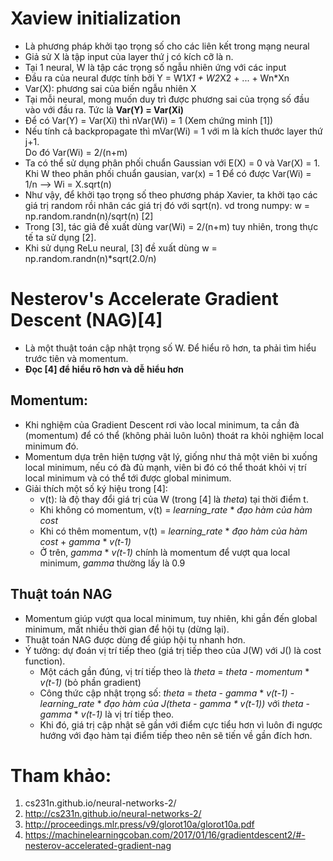 # Xaview initialization
- Là phương pháp khởi tạo trọng số cho các liên kết trong mạng neural 
- Giả sử X là tập input của layer thứ j có kích cỡ là n.
- Tại 1 neural, W là tập các trọng số ngẫu nhiên ứng với các input
- Đầu ra của neural được tính bởi Y = W1*X1 + W2*X2 + ... + Wn*Xn
- Var(X): phương sai của biến ngẫu nhiên X
- Tại mỗi neural, mong muốn duy trì được phương sai của trọng số đầu vào với đầu ra. Tức là **Var(Y) = Var(Xi)**
- Để có Var(Y) = Var(Xi) thì nVar(Wi) = 1 (Xem chứng minh [1])
- Nếu tính cả backpropagate thì mVar(Wi) = 1 với m là kích thước layer thứ j+1.  
  Do đó Var(Wi) = 2/(n+m)
- Ta có thể sử dụng phân phối chuẩn Gaussian với E(X) = 0 và Var(X) = 1.
  Khi W theo phân phối chuẩn gausian, var(x) = 1 
  Để có được Var(Wi) = 1/n --> Wi = X.sqrt(n)
- Như vậy, để khởi tạo trọng số theo phương pháp Xavier, ta khởi tạo các giá trị random rồi nhân các giá trị đó với sqrt(n).
  vd trong numpy: w = np.random.randn(n)/sqrt(n) [2]
- Trong [3], tác giả đề xuất dùng var(Wi) = 2/(n+m) tuy nhiên, trong thực tế ta sử dụng [2].
- Khi sử dụng ReLu neural, [3] đề xuất dùng w = np.random.randn(n)*sqrt(2.0/n)

# Nesterov's Accelerate Gradient Descent (NAG)[4]
- Là một thuật toán cập nhật trọng số W. Để hiểu rõ hơn, ta phải tìm hiểu trước tiên và momentum.
- **Đọc [4] để hiểu rõ hơn và dễ hiểu hơn**
## Momentum:
- Khi nghiệm của Gradient Descent rơi vào local minimum, ta cần đà (momentum) để có thể (không phải luôn luôn) thoát ra khỏi nghiệm local minimum đó. 
- Momentum dựa trên hiện tượng vật lý, giống như thả một viên bi xuống local minimum, nếu có đà đủ mạnh, viên bi đó có thể thoát khỏi vị trí local minimum và có thể tới được global minimum.
- Giải thích một số ký hiệu trong [4]: 
  - v(t): là độ thay đổi giá trị của W (trong [4] là *theta*) tại thời điểm t.
  - Khi không có momentum, v(t) = *learning_rate* * *đạo hàm của hàm cost*
  - Khi có thêm momentum, v(t) = *learning_rate* * *đạo hàm của hàm cost* + *gamma* * *v(t-1)*
  - Ở trên, *gamma* * *v(t-1)* chính là momentum để vượt qua local minimum, *gamma* thường lấy là 0.9
## Thuật toán NAG
- Momentum giúp vượt qua local minimum, tuy nhiên, khi gần đến global minimum, mất nhiều thời gian để hội tụ (dừng lại).
- Thuật toán NAG được dùng để giúp hội tụ nhanh hơn.
- Ý tưởng: dự đoán vị trí tiếp theo (giá trị tiếp theo của J(W) với J() là cost function).
  - Một cách gần đúng, vị trí tiếp theo là *theta* = *theta* - *momentum* * *v(t-1)* (bỏ phần gradient)
  - Công thức cập nhật trọng số: 
     *theta* = *theta* - *gamma* * *v(t-1)* - *learning_rate* * *đạo hàm của J(*theta* - *gamma* * *v(t-1)*)*
     với *theta* - *gamma* * *v(t-1)* là vị trí tiếp theo. 
  - Khi đó, giá trị cập nhật sẽ gần với điểm cực tiểu hơn vì luôn đi ngược hướng với đạo hàm tại điểm tiếp theo nên sẽ tiến về gần đích hơn.

# Tham khảo:
1. cs231n.github.io/neural-networks-2/
2. http://cs231n.github.io/neural-networks-2/
3. http://proceedings.mlr.press/v9/glorot10a/glorot10a.pdf
4. https://machinelearningcoban.com/2017/01/16/gradientdescent2/#-nesterov-accelerated-gradient-nag
